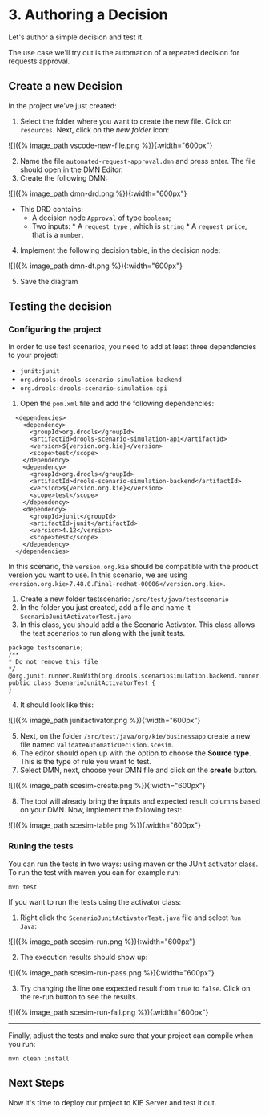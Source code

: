 # 3. Authoring a Decision

Let's author a simple decision and test it.

The use case we'll try out is the automation of a repeated decision for requests approval.

## Create a new Decision

In the project we've just created:

1. Select the folder where you want to create the new file. Click on `resources`. Next, click on the *new folder* icon:

  ![]({% image_path vscode-new-file.png %}){:width="600px"}

2. Name the file `automated-request-approval.dmn` and press enter. The file should open in the DMN Editor.
3. Create the following DMN:

  ![]({% image_path dmn-drd.png %}){:width="600px"}

   * This DRD contains:
        * A decision node `Approval` of type `boolean`;
        * Two inputs:
              * A `request type` , which is `string`
              * A `request price`, that is a `number`.

4. Implement the following decision table, in the decision node:

  ![]({% image_path dmn-dt.png %}){:width="600px"}

5. Save the diagram

## Testing the decision

### Configuring the project

In order to use test scenarios, you need to add at least three dependencies to your project:

* `junit:junit`
* `org.drools:drools-scenario-simulation-backend`
* `org.drools:drools-scenario-simulation-api`

1. Open the `pom.xml` file and add the following dependencies:

~~~
  <dependencies>
    <dependency>
      <groupId>org.drools</groupId>
      <artifactId>drools-scenario-simulation-api</artifactId>
      <version>${version.org.kie}</version>
      <scope>test</scope>
    </dependency>
    <dependency>
      <groupId>org.drools</groupId>
      <artifactId>drools-scenario-simulation-backend</artifactId>
      <version>${version.org.kie}</version>
      <scope>test</scope>
    </dependency>
    <dependency>
      <groupId>junit</groupId>
      <artifactId>junit</artifactId>
      <version>4.12</version>
      <scope>test</scope>
    </dependency>    
  </dependencies>
~~~

In this scenario, the `version.org.kie` should be compatible with the product version you want to use. In this scenario, we are using ` <version.org.kie>7.48.0.Final-redhat-00006</version.org.kie>`.

1. Create a new folder testscenario: `/src/test/java/testscenario`
2. In the folder you just created, add a file and name it `ScenarioJunitActivatorTest.java`
3. In this class, you should add a the Scenario Activator. This class allows the test scenarios to run along with the junit tests. 

  ~~~
  package testscenario;
  /**
  * Do not remove this file
  */
  @org.junit.runner.RunWith(org.drools.scenariosimulation.backend.runner.ScenarioJunitActivator.class)
  public class ScenarioJunitActivatorTest {
  }
  ~~~

4. It should look like this:

  ![]({% image_path junitactivator.png %}){:width="600px"}

5. Next, on the folder `/src/test/java/org/kie/businessapp` create a new file named `ValidateAutomaticDecision.scesim`. 
6. The editor should open up with the option to choose the **Source type**. This is the type of rule you want to test. 
7. Select DMN, next, choose your DMN file and click on the **create** button.

  ![]({% image_path scesim-create.png %}){:width="600px"}

8. The tool will already bring the inputs and expected result columns based on your DMN. Now, implement the following test:

  ![]({% image_path scesim-table.png %}){:width="600px"}

### Runing the tests

You can run the tests in two ways: using maven or the JUnit activator class. To run the test with maven you can for example run:

~~~
mvn test
~~~

If you want to run the tests using the activator class:

1. Right click the `ScenarioJunitActivatorTest.java` file and select `Run Java`:

  ![]({% image_path scesim-run.png %}){:width="600px"}

2. The execution results should show up:

  ![]({% image_path scesim-run-pass.png %}){:width="600px"}

3. Try changing the line one expected result from `true` to `false`. Click on the re-run button to see the results.

  ![]({% image_path scesim-run-fail.png %}){:width="600px"}

----------

Finally, adjust the tests and make sure that your project can compile when you run:

~~~
mvn clean install
~~~

## Next Steps

Now it's time to deploy our project to KIE Server and test it out.